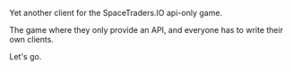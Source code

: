 Yet another client for the SpaceTraders.IO api-only game.

The game where they only provide an API, and everyone has to write their own clients.

Let's go.
